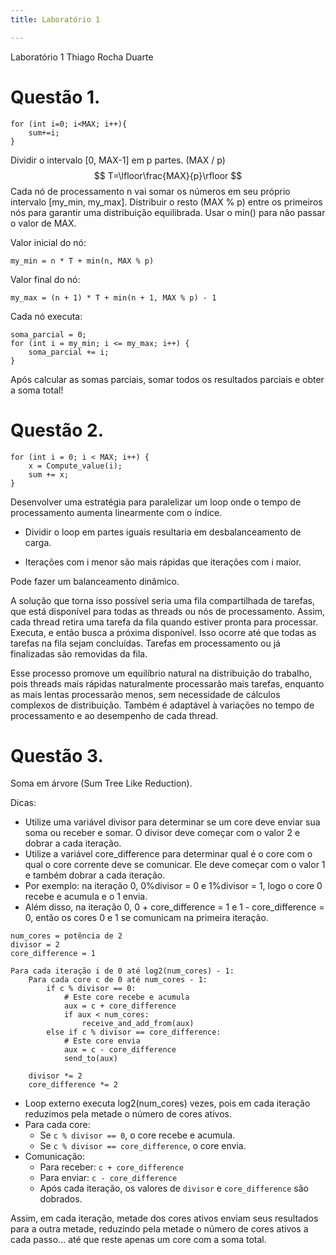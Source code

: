 ```yaml
---
title: Laboratório 1

---
```


Laboratório 1
Thiago Rocha Duarte

<h1>Questão 1.</h1>

```
for (int i=0; i<MAX; i++){
    sum+=i;
}
```

Dividir o intervalo [0, MAX-1] em p partes. (MAX / p)
$$
T=\lfloor\frac{MAX}{p}\rfloor
$$
Cada nó de processamento n vai somar os números em seu próprio intervalo [my_min, my_max].
Distribuir o resto (MAX % p) entre os primeiros nós para garantir uma distribuição equilibrada.
Usar o min() para não passar o valor de MAX.

Valor inicial do nó:
```
my_min = n * T + min(n, MAX % p)
```
Valor final do nó:
```
my_max = (n + 1) * T + min(n + 1, MAX % p) - 1
```

Cada nó executa:
```
soma_parcial = 0;
for (int i = my_min; i <= my_max; i++) {
    soma_parcial += i;
}
```

Após calcular as somas parciais, somar todos os resultados parciais e obter a soma total!

<h1>Questão 2.</h1>

```
for (int i = 0; i < MAX; i++) {
    x = Compute_value(i);
    sum += x;
}
```

Desenvolver uma estratégia para paralelizar um loop onde o tempo de processamento aumenta linearmente com o índice.

- Dividir o loop em partes iguais resultaria em desbalanceamento de carga.

- Iterações com i menor são mais rápidas que iterações com i maior.

Pode fazer um balanceamento dinâmico.

A solução que torna isso possível seria uma fila compartilhada de tarefas, que está disponível para todas as threads ou nós de processamento. Assim, cada thread retira uma tarefa da fila quando estiver pronta para processar. Executa, e então busca a próxima disponível. Isso ocorre até que todas as tarefas na fila sejam concluídas. Tarefas em processamento ou já finalizadas são removidas da fila.

Esse processo promove um equilíbrio natural na distribuição do trabalho, pois threads mais rápidas naturalmente processarão mais tarefas, enquanto as mais lentas processarão menos, sem necessidade de cálculos complexos de distribuição. Também é adaptável à variações no tempo de processamento e ao desempenho de cada thread.

<h1>Questão 3.</h1>

Soma em árvore (Sum Tree Like Reduction).

Dicas:
- Utilize uma variável divisor para determinar se um core deve enviar sua soma ou receber e somar. O divisor deve começar com o valor 2 e dobrar a cada iteração.
- Utilize a variável core_difference para determinar qual é o core com o qual o core corrente deve se comunicar. Ele deve começar com o valor 1 e também dobrar a cada iteração.
- Por exemplo: na iteração 0, 0%divisor = 0 e 1%divisor = 1, logo o core 0 recebe e acumula e o 1 envia.
- Além disso, na iteração 0, 0 + core_difference = 1 e 1 - core_difference = 0, então os cores 0 e 1 se comunicam na primeira iteração.

```
num_cores = potência de 2
divisor = 2
core_difference = 1

Para cada iteração i de 0 até log2(num_cores) - 1:
    Para cada core c de 0 até num_cores - 1:
        if c % divisor == 0:
            # Este core recebe e acumula
            aux = c + core_difference
            if aux < num_cores:
                receive_and_add_from(aux)
        else if c % divisor == core_difference:
            # Este core envia
            aux = c - core_difference
            send_to(aux)
    
    divisor *= 2
    core_difference *= 2
```

- Loop externo executa log2(num_cores) vezes, pois em cada iteração reduzimos pela metade o número de cores ativos.
- Para cada core:
    - Se `c % divisor == 0`, o core recebe e acumula.
    - Se `c % divisor == core_difference`, o core envia.
- Comunicação:
    - Para receber: `c + core_difference`
    - Para enviar: `c - core_difference`
    - Após cada iteração, os valores de `divisor` e `core_difference` são dobrados.

Assim, em cada iteração, metade dos cores ativos enviam seus resultados para a outra metade, reduzindo pela metade o número de cores ativos a cada passo... até que reste apenas um core com a soma total.